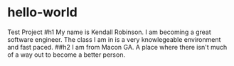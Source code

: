 # hello-world
Test Project
#h1 My name is Kendall Robinson. I am becoming a great software engineer. The class I am in is a very knowlegeable environment and fast paced.
##h2 I am from Macon GA. A place where there isn't much of a way out to become a better person.
